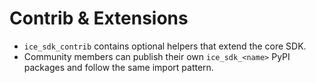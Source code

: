 # Contrib & Extensions

* `ice_sdk_contrib` contains optional helpers that extend the core SDK.
* Community members can publish their own `ice_sdk_<name>` PyPI packages and follow the same import pattern. 
